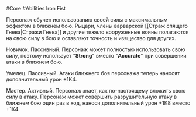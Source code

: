#Core #Abilities
Iron Fist

Персонаж обучен использованию своей силы с максимальным эффектом в ближнем бою. Рыцари, члены варварской [[Страж спящего Гнева|Стражи Гнева]] и другие тяжело вооруженные воины полагаются на свою силу в бою и оставляют точность и изящество для других.

Новичок. Пассивный. Персонаж может полностью использовать свою силу, поэтому использует "**Strong**" вместо "**Accurate**" при совершении атаки в ближнем бою.

Умелец. Пассивный. Атаки ближнего боя персонажа теперь наносят дополнительный урон +1К4.

Мастер. Активный. Персонаж знает, как по-настоящему вложить свою силу в атаку. Персонаж может совершить разрушительную атаку в ближнем бою один раз в ход, нанося дополнительный урон +1К8 вместо +1К4.